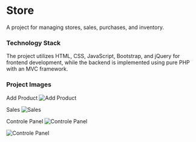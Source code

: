 # Store

A project for managing stores, sales, purchases, and inventory.

### Technology Stack
The project utilizes HTML, CSS, JavaScript, Bootstrap, and jQuery for frontend development, while the backend is implemented using pure PHP with an MVC framework.


### Project Images

Add Product 
![Add Product](https://github.com/Adel-Mahmoud/store/assets/107191894/abd77582-e189-4816-9d3a-65659dd00316)

Sales
![Sales](https://github.com/Adel-Mahmoud/store/assets/107191894/eaa6d418-c52f-40bc-9c04-52ce1ec40a45)

Controle Panel
![Controle Panel](https://github.com/Adel-Mahmoud/store/assets/107191894/0a7fb93f-cd5e-49cc-ac70-a57da2f1b994)

![Controle Panel](https://github.com/Adel-Mahmoud/store/assets/107191894/94379d65-bd6e-44d8-a888-d1e78c3afbd6)

